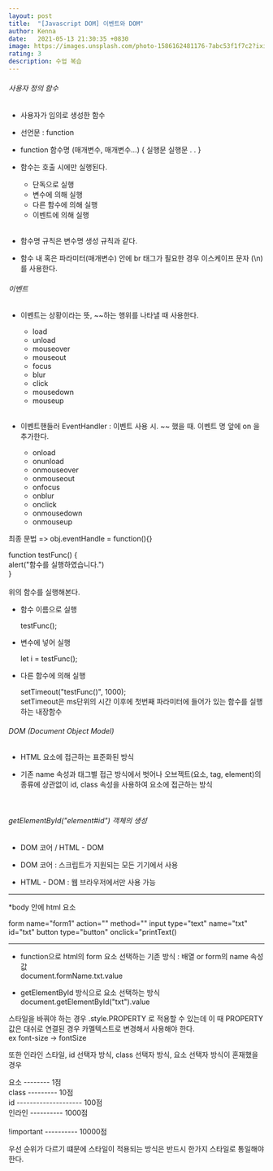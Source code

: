 ```yaml
---
layout: post
title:  "[Javascript DOM] 이벤트와 DOM"
author: Kenna
date:   2021-05-13 21:30:35 +0830
image: https://images.unsplash.com/photo-1586162481176-7abc53f1f7c2?ixid=MnwxMjA3fDB8MHxzZWFyY2h8ODZ8fHN0dWR5fGVufDB8fDB8fA%3D%3D&ixlib=rb-1.2.1&auto=format&fit=crop&w=500&q=60
rating: 3
description: 수업 복습
---
```



###### 사용자 정의 함수

- 사용자가 임의로 생성한 함수

- 선언문 : function

- function 함수명 (매개변수, 매개변수...) {
    실행문
    실행문
    .
    .
  }

- 함수는 호출 시에만 실행된다.
    - 단독으로 실행
    - 변수에 의해 실행
    - 다른 함수에 의해 실행
    - 이벤트에 의해 실행<br><br>

- 함수명 규칙은 변수명 생성 규칙과 같다.

- 함수 내 혹은 파라미터(매개변수) 안에 br 태그가 필요한 경우 이스케이프 문자 (\n) 를 사용한다.



###### 이벤트

- 이벤트는 상황이라는 뜻, ~~하는 행위를 나타낼 때 사용한다.
    - load
    - unload
    - mouseover
    - mouseout
    - focus
    - blur
    - click
    - mousedown
    - mouseup<br><br>

- 이벤트핸들러 EventHandler : 이벤트 사용 시. ~~ 했을 때. 이벤트 명 앞에 on 을 추가한다.
    - onload
    - onunload
    - onmouseover
    - onmouseout
    - onfocus
    - onblur
    - onclick
    - onmousedown
    - onmouseup

최종 문법
=> obj.eventHandle = function(){}


function testFunc() {<br>
        alert("함수를 실행하였습니다.")<br>
}
<br><br>
위의 함수를 실행해본다. 


- 함수 이름으로 실행

    testFunc();

- 변수에 넣어 실행

    let i = testFunc();

- 다른 함수에 의해 실행

    setTimeout("testFunc()", 1000);<br>
    setTimeout은 ms단위의 시간 이후에 첫번째 파라미터에 들어가 있는 함수를 실행하는 내장함수


###### DOM (Document Object Model)

- HTML 요소에 접근하는 표준화된 방식

- 기존 name 속성과 태그별 접근 방식에서 벗어나 오브젝트(요소, tag, element)의 종류에 상관없이 id, class 속성을 사용하여 요소에 접근하는 방식

<br>

###### getElementById("element#id") 객체의 생성

- DOM 코어 / HTML - DOM

- DOM 코어 : 스크립트가 지원되는 모든 기기에서 사용
- HTML - DOM : 웹 브라우저에서만 사용 가능

---------------------------------------------------------------------


*body 안에 html 요소

form name="form1" action="" method=""
    input type="text" name="txt" id="txt"
    button type="button" onclick="printText()


---------------------------------------------------------------------

- function으로 html의 form 요소 선택하는 기존 방식 : 배열 or form의 name 속성값<br>
    document.formName.txt.value

- getElementById 방식으로 요소 선택하는 방식<br>
    document.getElementById("txt").value



스타일을 바꿔야 하는 경우 .style.PROPERTY 로 적용할 수 있는데 이 때 PROPERTY 값은 대쉬로 연결된 경우 카멜텍스트로 변경해서 사용해야 한다.<br>
ex font-size -> fontSize

또한 인라인 스타일, id 선택자 방식, class 선택자 방식, 요소 선택자 방식이 혼재했을 경우

  요소  -------- 1점<br>
 class --------- 10점<br>
  id   -------------------- 100점<br>
인라인 ---------- 1000점<br>
<br>
!important ---------- 10000점

우선 순위가 다르기 떄문에 스타일이 적용되는 방식은 반드시 한가지 스타일로 통일해야 한다.


